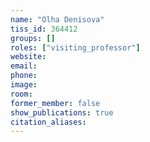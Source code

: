 ```yaml
---
name: "Olha Denisova"
tiss_id: 364412
groups: []
roles: ["visiting_professor"]
website:
email:
phone:
image:
room:
former_member: false
show_publications: true
citation_aliases:
---
```


<!--
Your custom content goes here.
-->